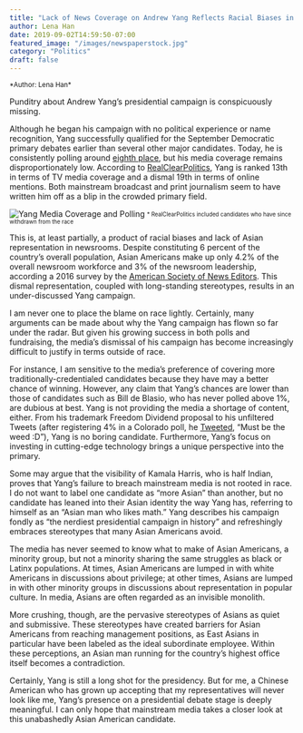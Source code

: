```yaml
---
title: "Lack of News Coverage on Andrew Yang Reflects Racial Biases in Media"
author: Lena Han
date: 2019-09-02T14:59:50-07:00
featured_image: "/images/newspaperstock.jpg"
category: "Politics"
draft: false
---
```

<meta name="title" content="Lack of News Coverage on Andrew Yang Reflects Racial Biases in Media | The Data Scoop" />
<meta property="og:image" content="http://thedatascoop.netlify.com/images/newspaperstock.jpg" />
<meta name="twitter:image" content="http://thedatascoop.netlify.com/images/newspaperstock.jpg" />
<meta name="twitter:description" content = "Punditry about Andrew Yang’s presidential campaign is conspicuously missing. Dismal newsroom representation, coupled with long-standing stereotypes, results in an under-discussed Yang campaign" />
<sup>*Author: Lena Han*</sup>

Punditry about Andrew Yang’s presidential campaign is conspicuously missing.

Although he began his campaign with no political experience or name recognition, Yang successfully qualified for the September Democratic primary debates earlier than several other major candidates. Today, he is consistently polling around [eighth place](https://www.realclearpolitics.com/epolls/2020/president/us/2020_democratic_presidential_nomination-6730.html), but his media coverage remains disproportionately low. According to [RealClearPolitics]( https://www.realclearpolitics.com/articles/2019/08/22/ranking_the_2020_democratic_candidates_by_media_coverage.html
), Yang is ranked 13th in terms of TV media coverage and a dismal 19th in terms of online mentions. Both mainstream broadcast and print journalism seem to have written him off as a blip in the crowded primary field.

![Yang Media Coverage and Polling](/images/Yangmedia.png)
<sub><sup>* RealClearPolitics included candidates who have since withdrawn from the race</sup></sub>

This is, at least partially, a product of racial biases and lack of Asian representation in newsrooms. Despite constituting 6 percent of the country’s overall population, Asian Americans make up only 4.2% of the overall newsroom workforce and 3% of the newsroom leadership, according a 2016 survey by the [American Society of News Editors]( https://www.asne.org/files/Updated%20ASNE%20Diversity%20Survey%20Methodology%20and%20Tables.pdf
). This dismal representation, coupled with long-standing stereotypes, results in an under-discussed Yang campaign.

I am never one to place the blame on race lightly. Certainly, many arguments can be made about why the Yang campaign has flown so far under the radar. But given his growing success in both polls and fundraising, the media’s dismissal of his campaign has become increasingly difficult to justify in terms outside of race.

For instance, I am sensitive to the media’s preference of covering more traditionally-credentialed candidates because they have may a better chance of winning. However, any claim that Yang’s chances are lower than those of candidates such as Bill de Blasio, who has never polled above 1%, are dubious at best. Yang is not providing the media a shortage of content, either. From his trademark Freedom Dividend proposal to his unfiltered Tweets (after registering 4% in a Colorado poll, he [Tweeted]( https://twitter.com/andrewyang/status/1163889702132486148
), “Must be the weed :D”), Yang is no boring candidate. Furthermore, Yang’s focus on investing in cutting-edge technology brings a unique perspective into the primary.

Some may argue that the visibility of Kamala Harris, who is half Indian, proves that Yang’s failure to breach mainstream media is not rooted in race. I do not want to label one candidate as “more Asian” than another, but no candidate has leaned into their Asian identity the way Yang has, referring to himself as an “Asian man who likes math.” Yang describes his campaign fondly as “the nerdiest presidential campaign in history” and refreshingly embraces stereotypes that many Asian Americans avoid.

The media has never seemed to know what to make of Asian Americans, a minority group, but not a minority sharing the same struggles as black or Latinx populations. At times, Asian Americans are lumped in with white Americans in discussions about privilege; at other times, Asians are lumped in with other minority groups in discussions about representation in popular culture. In media, Asians are often regarded as an invisible monolith.

More crushing, though, are the pervasive stereotypes of Asians as quiet and submissive. These stereotypes have created barriers for Asian Americans from reaching management positions, as East Asians in particular have been labeled as the ideal subordinate employee. Within these perceptions, an Asian man running for the country’s highest office itself becomes a contradiction.

Certainly, Yang is still a long shot for the presidency. But for me, a Chinese American who has grown up accepting that my representatives will never look like me, Yang’s presence on a presidential debate stage is deeply meaningful. I can only hope that mainstream media takes a closer look at this unabashedly Asian American candidate.

